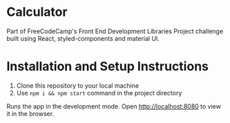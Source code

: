# Calculator

Part of FreeCodeCamp's Front End Development Libraries Project challenge built
using React, styled-components and material UI.

# Installation and Setup Instructions

1. Clone this repository to your local machine
2. Use `npm i && npm start` command in the project directory

Runs the app in the development mode. Open
[http://localhost:8080](http://localhost:8080) to view it in the browser.
